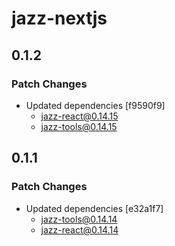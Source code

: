 # jazz-nextjs

## 0.1.2

### Patch Changes

- Updated dependencies [f9590f9]
  - jazz-react@0.14.15
  - jazz-tools@0.14.15

## 0.1.1

### Patch Changes

- Updated dependencies [e32a1f7]
  - jazz-tools@0.14.14
  - jazz-react@0.14.14
